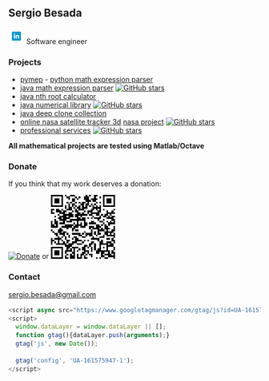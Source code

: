## Sergio Besada

[<img src="LinkedinIcon.png">](https://www.linkedin.com/in/sergiobesada/) Software engineer
### Projects
 - [pymep](https://pypi.org/project/pymep/) - [python math expression parser](https://github.com/sbesada/python.math.expression.parser.pymep)
 - [java math expression parser](https://github.com/sbesada/java.math.expression.parser)   [![GitHub stars](https://img.shields.io/github/stars/sbesada/java.math.expression.parser.svg?style=social&label=Star&maxAge=2592000)](https://github.com/sbesada/java.math.expression.parser/stargazers/)
 - [java nth root calculator](https://github.com/sbesada/java.nth.root.calculator.git)
 - [java numerical library](https://github.com/sbesada/java.math.numerical.library)   [![GitHub stars](https://img.shields.io/github/stars/sbesada/java.math.numerical.library.svg?style=social&label=Star&maxAge=2592000)](https://github.com/sbesada/java.math.numerical.library/stargazers/)
 - [java deep clone collection](https://github.com/sbesada/java.deep.clone.collection)
 - [online nasa satellite tracker 3d](https://sbesada.github.io/online.nasa.satellite.tracker.3d/)   [nasa project](https://github.com/sbesada/online.nasa.satellite.tracker.3d)   [![GitHub stars](https://img.shields.io/github/stars/sbesada/online.nasa.satellite.tracker.3d.svg?style=social&label=Star&maxAge=2592000)](https://github.com/sbesada/online.nasa.satellite.tracker.3d/stargazers/)
  - [professional services](https://github.com/sbesada/professional.services)   [![GitHub stars](https://img.shields.io/github/stars/sbesada/professional.services.svg?style=social&label=Star&maxAge=2592000)](https://github.com/sbesada/professional.services/stargazers/)
 
 **All mathematical projects are tested using Matlab/Octave**
 

### Donate

If you think that my work deserves a donation:

[![Donate](https://www.paypalobjects.com/en_US/ES/i/btn/btn_donateCC_LG.gif)](https://www.paypal.com/cgi-bin/webscr?cmd=_s-xclick&hosted_button_id=H2CQS6ZAFUT9Q&source=url)  or ![Donate](CodigoQR.png)





### Contact

sergio.besada@gmail.com



<!-- Global site tag (gtag.js) - Google Analytics -->
```javascript
<script async src="https://www.googletagmanager.com/gtag/js?id=UA-161575947-1"></script>
<script>
  window.dataLayer = window.dataLayer || [];
  function gtag(){dataLayer.push(arguments);}
  gtag('js', new Date());

  gtag('config', 'UA-161575947-1');
</script>
```
